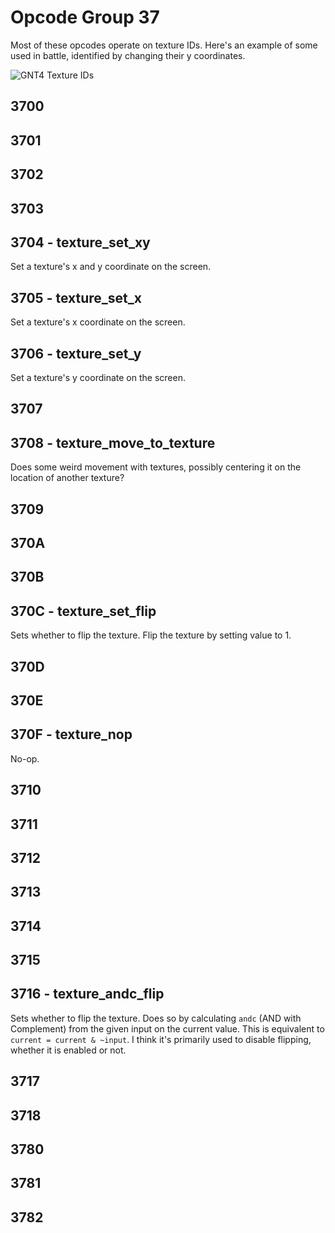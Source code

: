 # Opcode Group 37

Most of these opcodes operate on texture IDs. Here's an example of some used in battle, identified by changing
their y coordinates.

![GNT4 Texture IDs](/general/images/gnt4_texture_ids.png?raw=true "GNT4 Texture IDs")

## 3700

## 3701

## 3702

## 3703

## 3704 - texture_set_xy

Set a texture's x and y coordinate on the screen.

## 3705 - texture_set_x

Set a texture's x coordinate on the screen.

## 3706 - texture_set_y

Set a texture's y coordinate on the screen.

## 3707

## 3708 - texture_move_to_texture

Does some weird movement with textures, possibly centering it on the location of another texture?

## 3709

## 370A

## 370B

## 370C - texture_set_flip

Sets whether to flip the texture. Flip the texture by setting value to 1.

## 370D

## 370E

## 370F - texture_nop

No-op.

## 3710

## 3711

## 3712

## 3713

## 3714

## 3715

## 3716 - texture_andc_flip

Sets whether to flip the texture. Does so by calculating `andc` (AND with Complement) from the given input on the current value.
This is equivalent to `current = current & ~input`. I think it's primarily used to disable flipping, whether it is enabled or not.

## 3717

## 3718

## 3780

## 3781

## 3782

